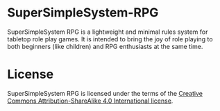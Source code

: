 # SuperSimpleSystem-RPG
SuperSimpleSystem RPG is a lightweight and minimal rules system for tabletop role play games. It is intended to bring the joy of role playing to both beginners (like children) and RPG enthusiasts at the same time.

# License
SuperSimpleSystem RPG is licensed under the terms of the [Creative Commons Attribution-ShareAlike 4.0 International license](http://creativecommons.org/licenses/by-sa/4.0/).
